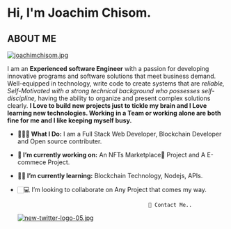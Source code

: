    # Hi, I'm Joachim Chisom. 
 ## **ABOUT ME**
 [![joachimchisom.jpg](https://i.postimg.cc/SNS99Y5j/joachimchisom.jpg)](https://postimg.cc/WtytLzsP)
 
 
   I am an **Experienced software Engineer** with a passion for developing innovative programs
   and software solutions that meet business demand. Well-equipped in technology, write
   code to create systems that are *reliable, Self-Motivated with a strong technical background
   who possesses self-discipline,* having the ability to organize and present complex solutions
   clearly.
   **I Love to build new projects just to tickle my brain and I Love learning new technologies.
   Working in a Team or working alone are both fine for me and I like keeping myself busy.**
      
- **👨🏻‍💻 What I Do:** I am a Full Stack Web Developer, Blockchain Developer and Open source contributer.
- **🔭 I’m currently working on:** An NFTs Marketplace🏦 Project and A E-commece Project.
- **👨‍🏫 I’m currently learning:** Blockchain Technology, Nodejs, APIs.
-  🏻‍💻 I’m looking to collaborate on Any Project that comes my way.

                                                 💬 Contact Me..
   [![new-twitter-logo-05.jpg](https://i.postimg.cc/Tw10JGYF/new-twitter-logo-05.jpg)](https://twitter.com/Joachim_Chisom)

                                                     

<!--
**Joachimchisom1/Joachimchisom1** is a ✨ _special_ ✨ repository because its `README.md` (this file) appears on your GitHub profile.

Here are some ideas to get you started:

- 🔭 I’m currently working on ...
- 🌱 I’m currently learning ...
- 👯 I’m looking to collaborate on ...
- 🤔 I’m looking for help with ...
- 💬 Ask me about ...
- 📫 How to reach me: ...
- 😄 Pronouns: ...
- ⚡ Fun fact: ...
-->
